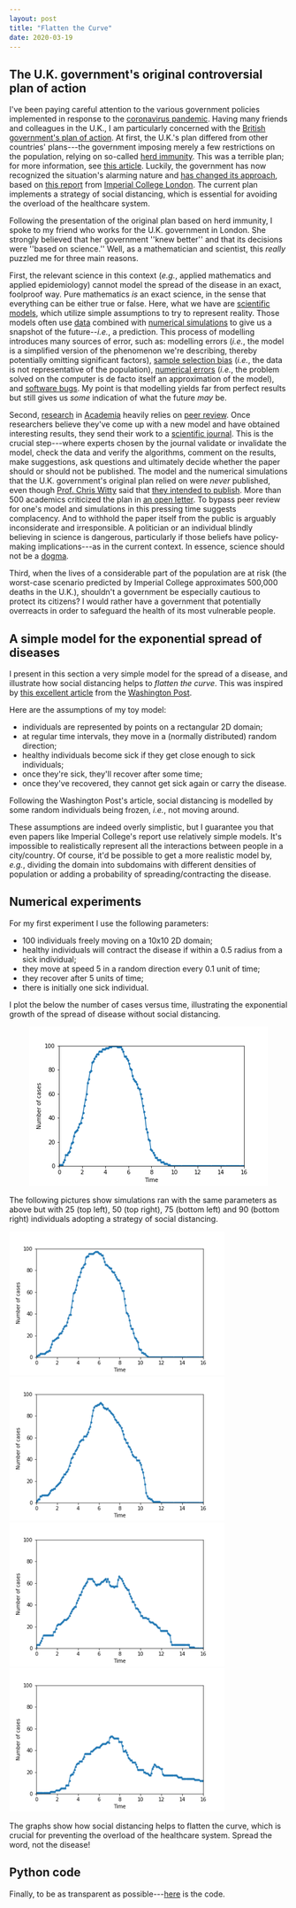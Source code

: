 ```yaml
---
layout: post
title: "Flatten the Curve"
date: 2020-03-19
---
```


<h2>The U.K. government's original controversial plan of action</h2>

I've been paying careful attention to the various government policies implemented in response to the <a href='https://en.wikipedia.org/wiki/2019%E2%80%9320_coronavirus_pandemic'>coronavirus pandemic</a>. Having many friends and colleagues in the U.K., I am particularly concerned with the <a href='https://www.gov.uk/government/publications/coronavirus-action-plan'>British government's plan of action</a>. 
At first, the U.K.'s plan differed from other countries' plans---the government imposing merely a few restrictions on the population, relying on so-called <a href='https://en.wikipedia.org/wiki/Herd_immunity'>herd immunity</a>. This was a terrible plan; for more information, see <a href='https://www.theatlantic.com/health/archive/2020/03/coronavirus-pandemic-herd-immunity-uk-boris-johnson/608065/'>this article</a>. 
Luckily, the government has now recognized the situation's alarming nature and <a href='https://www.washingtonpost.com/world/europe/a-chilling-scientific-paper-helped-upend-us-and-uk-coronavirus-strategies/2020/03/17/aaa84116-6851-11ea-b199-3a9799c54512_story.html'>has changed its approach</a>, based on <a href='https://www.imperial.ac.uk/media/imperial-college/medicine/sph/ide/gida-fellowships/Imperial-College-COVID19-NPI-modelling-16-03-2020.pdf'>this report</a> from <a href='https://www.imperial.ac.uk/'>Imperial College London</a>.
The current plan implements a strategy of social distancing, which is essential for avoiding the overload of the healthcare system.

Following the presentation of the original plan based on herd immunity, I spoke to my friend who works for the U.K. government in London.
She strongly believed that her government ''knew better'' and that its decisions were ''based on science.''
Well, as a mathematician and scientist, this <i>really</i> puzzled me for three main reasons.

First, the relevant science in this context (<i>e.g.</i>, applied mathematics and applied epidemiology) cannot model the spread of the disease in an exact, foolproof way. 
Pure mathematics <i>is</i> an exact science, in the sense that everything can be either true or false.
Here, what we have are <a href='https://en.wikipedia.org/wiki/Scientific_modelling'>scientific models</a>, which utilize simple assumptions to try to represent reality. 
Those models often use <a href='https://en.wikipedia.org/wiki/Statistics'>data</a> combined with <a href='https://en.wikipedia.org/wiki/Computer_simulation'>numerical simulations</a> to give us a snapshot of the future--<i>i.e.</i>, a prediction.
This process of modelling introduces many sources of error, such as: modelling errors (<i>i.e.</i>, the model is a simplified version of the phenomenon we're describing, thereby potentially omitting significant factors), <a href='https://en.wikipedia.org/wiki/Bias_(statistics)'>sample selection bias</a> (<i>i.e.</i>, the data is not representative of the population), <a href='https://en.wikipedia.org/wiki/Numerical_error'>numerical errors</a> (<i>i.e.</i>, the problem solved on the computer is de facto itself an approximation of the model), and <a href='https://en.wikipedia.org/wiki/Software_bug'>software bugs</a>.
My point is that modelling yields far from perfect results but still gives us <i>some</i> indication of what the future <i>may</i> be.

Second, <a href='https://en.wikipedia.org/wiki/Research'>research</a> in <a href='https://en.wikipedia.org/wiki/Academy'>Academia</a> heavily relies on <a href='https://en.wikipedia.org/wiki/Peer_review'>peer review</a>. 
Once researchers believe they've come up with a new model and have obtained interesting results, they send their work to a <a href='https://en.wikipedia.org/wiki/Scientific_journal'>scientific journal</a>.
This is the crucial step---where experts chosen by the journal validate or invalidate the model, check the data and verify the algorithms, comment on the results, make suggestions, ask questions and ultimately decide whether the paper should or should not be published.
The model and the numerical simulations that the U.K. government's original plan relied on were <i>never</i> published, even though <a href='https://en.wikipedia.org/wiki/Chris_Whitty'>Prof. Chris Witty</a> said that <a href='https://www.bbc.com/news/science-environment-51892402'>they intended to publish</a>. More than 500 academics criticized the plan in <a href='http://maths.qmul.ac.uk/~vnicosia/UK_scientists_statement_on_coronavirus_measures.pdf'>an open letter</a>.
To bypass peer review for one's model and simulations in this pressing time suggests complacency. And to withhold the paper itself from the public is arguably inconsiderate and irresponsible. 
A politician or an individual blindly believing in science is dangerous, particularly if those beliefs have policy-making implications---as in the current context. In essence, science should not be a <a href='https://en.wikipedia.org/wiki/Dogma'>dogma</a>.

Third, when the lives of a considerable part of the population are at risk (the worst-case scenario predicted by Imperial College approximates 500,000 deaths in the U.K.), shouldn't a government be especially cautious to protect its citizens? I would rather have a government that potentially overreacts in order to safeguard the health of its most vulnerable people. 

<h2>A simple model for the exponential spread of diseases</h2>

I present in this section a very simple model for the spread of a disease, and illustrate how social distancing helps to <i>flatten the curve</i>.
This was inspired by <a href='https://www.washingtonpost.com/graphics/2020/world/corona-simulator/'>this excellent article</a> from the <a href='https://www.washingtonpost.com/'>Washington Post</a>.

Here are the assumptions of my toy model:
<ul>
  <li>individuals are represented by points on a rectangular 2D domain;</li>
  <li>at regular time intervals, they move in a (normally distributed) random direction;</li>
  <li>healthy individuals become sick if they get close enough to sick individuals;</li>
  <li>once they're sick, they'll recover after some time;</li>
  <li>once they've recovered, they cannot get sick again or carry the disease.</li>
</ul>
Following the Washington Post's article, social distancing is modelled by some random individuals being frozen, <i>i.e.</i>, not moving around. 

These assumptions are indeed overly simplistic, but I guarantee you that even papers like Imperial College's report use relatively simple models. 
It's impossible to realistically represent all the interactions between people in a city/country. 
Of course, it'd be possible to get a more realistic model by, <i>e.g.</i>, dividing the domain into subdomains with different densities of population or adding a probability of spreading/contracting the disease. 

<h2>Numerical experiments</h2>

For my first experiment I use the following parameters:
<ul>
  <li>100 individuals freely moving on a 10x10 2D domain;</li>
  <li>healthy individuals will contract the disease if within a 0.5 radius from a sick individual;</li>
  <li>they move at speed 5 in a random direction every 0.1 unit of time;</li>
  <li>they recover after 5 units of time;</li>
  <li>there is initially one sick individual.</li>
</ul>

I plot the below the number of cases versus time, illustrating the exponential growth of the spread of disease without social distancing.

<div style="text-align: center;">
	<img src="/blog/free.png">
</div>

The following pictures show simulations ran with the same parameters as above but with 25 (top left), 50 (top right), 75 (bottom left) and 90 (bottom right) individuals adopting a strategy of social distancing.

<div class="row">
  <div class="column">
    <img src="/blog/confined25.png" style="width:390px;height:260px;">
  </div>
  <div class="column">
    <img src="/blog/confined50.png" style="width:390px;height:260px;">
  </div>
</div>
<div class="row">
  <div class="column">
    <img src="/blog/confined75.png" style="width:390px;height:260px;">
  </div>
  <div class="column">
    <img src="/blog/confined90.png" style="width:390px;height:260px;">
  </div>
</div>

The graphs show how social distancing helps to flatten the curve, which is crucial for preventing the overload of the healthcare system. Spread the word, not the disease!

<h2> Python code</h2>

Finally, to be as transparent as possible---<a href='https://github.com/Hadrien-Montanelli/covid19'>here</a> is the code.